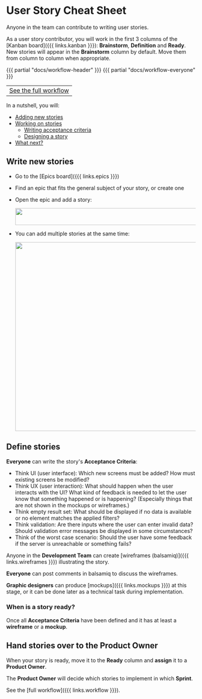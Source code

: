 # User Story Cheat Sheet

Anyone in the team can contribute to writing user stories.

As a user story contributor, you will work in the first 3 columns of the [Kanban board]({{{ links.kanban }}}): **Brainstorm**, **Definition** and **Ready**.
New stories will appear in the **Brainstorm** column by default.
Move them from column to column when appropriate.

<table>
{{{ partial "docs/workflow-header" }}}
  <tbody>
{{{ partial "docs/workflow-everyone" }}}
    <tr>
      <td colspan=4><a href="PROJECT-MANAGEMENT.md#user-story-workflow">See the full workflow</a></td>
    </tr>
  </tbody>
</table>

In a nutshell, you will:

<!-- START doctoc generated TOC please keep comment here to allow auto update -->
<!-- DON'T EDIT THIS SECTION, INSTEAD RE-RUN doctoc TO UPDATE -->


- [Adding new stories](#adding-new-stories)
- [Working on stories](#working-on-stories)
  - [Writing acceptance criteria](#writing-acceptance-criteria)
  - [Designing a story](#designing-a-story)
- [What next?](#what-next)

<!-- END doctoc generated TOC please keep comment here to allow auto update -->



## Write new stories

* Go to the [Epics board]({{{ links.epics }}})
* Find an epic that fits the general subject of your story, or create one
* Open the epic and add a story:

  <img src='images/taiga-epic-add-story.png' width='485' height='45' />
* You can add multiple stories at the same time:

  <img src='images/taiga-epic-bulk-add-story.png' width='612' height='501' />



## Define stories

**Everyone** can write the story's **Acceptance Criteria**:

* Think UI (user interface):
  Which new screens must be added?
  How must existing screens be modified?
* Think UX (user interaction):
  What should happen when the user interacts with the UI?
  What kind of feedback is needed to let the user know that something happened or is happening?
  (Especially things that are not shown in the mockups or wireframes.)
* Think empty result set:
  What should be displayed if no data is available or no element matches the applied filters?
* Think validation:
  Are there inputs where the user can enter invalid data?
  Should validation error messages be displayed in some circumstances?
* Think of the worst case scenario:
  Should the user have some feedback if the server is unreachable or something fails?

Anyone in the **Development Team** can create [wireframes (balsamiq)]({{{ links.wireframes }}}) illustrating the story.

**Everyone** can post comments in balsamiq to discuss the wireframes.

**Graphic designers** can produce [mockups]({{{ links.mockups }}}) at this stage,
or it can be done later as a technical task during implementation.

### When is a story ready?

Once all **Acceptance Criteria** have been defined and it has at least a **wireframe** or a **mockup**.



## Hand stories over to the Product Owner

When your story is ready, move it to the **Ready** column and **assign** it to a **Product Owner**.

The **Product Owner** will decide which stories to implement in which **Sprint**.

See the [full workflow]({{{ links.workflow }}}).
